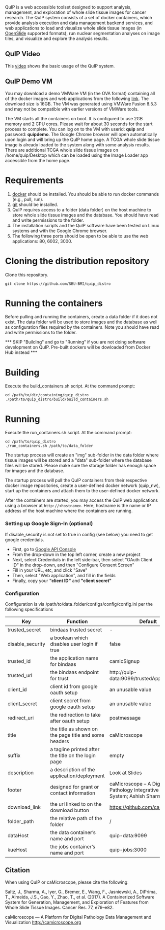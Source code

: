 QuIP is a web accessible toolset designed to support analysis, management, and exploration of whole slide tissue images for cancer research. The QuIP system consists of a set of docker containers, which provide analysis execution and data management backend services, and web applications to load and visualize whole slide tissue images (in [OpenSlide](http://openslide.org) supported formats), run nuclear segmentation analyses on image tiles, and visualize and explore the analysis results.

## QuIP Video

This [video](https://www.youtube.com/watch?v=dK4c6ti1Dvc) shows the basic usage of the QuIP system.

## QuIP Demo VM

You may download a demo VMWare VM (in the OVA format) containing all of the docker images and web applications from the following [link](https://drive.google.com/file/d/0B9Sq9MWc46AuOHBZR0tGMTlXOU0/view?usp=sharing). The download size is 16GB. The VM was generated using VMWare Fusion 8.5.3 and may not be compatible with earlier versions of VMWare tools.  

The VM starts all the containers on boot. It is configured to use 2GB memory and 2 CPU cores. Please wait for about 30 seconds for the start process to complete. You can log on to the VM with userid: **quip** and password: **quipdemo**. The Google Chrome browser will open automatically upon login and will bring up the QuIP home page. A TCGA whole slide tissue image is already loaded to the system along with some analysis results. There are additional TCGA whole slide tissue images on /home/quip/Desktop which can be loaded using the Image Loader app accessible from the home page.

<!--
## Public Read-only Instance

An instance of QuIP is accessible [here](http://quip1.bmi.stonybrook.edu). The image analysis functionality is disabled in this instance.
This instance is backed by a database of about 1.9 Billion segmented objects and their features (17 features per segmented nuclues; a
total of 32 Billion features) generated from about 3,000 TCGA whole slide tissue images.
-->

# Requirements

1. [docker](https://www.docker.com) should be installed. You should be able to run docker commands (e.g., pull, run).
2. [git](https://git-scm.com) should be installed.
3. QuIP requires access to a folder (data folder) on the host machine to store whole slide tissue images
   and the database. You should have read and write permissions to the folder.
4. The installation scripts and the QuIP software have been tested on Linux systems and with the Google Chrome
   browser.
5. The following three ports should be open to be able to use the web applications: 80, 6002, 3000.

# Cloning the distribution repository

Clone this repository.

    git clone https://github.com/SBU-BMI/quip_distro

# Running the containers

Before pulling and running the containers, create a data folder if it does not exist. The data folder will be used to
store images and the database as well as configuration files required by the containers. Note you should have read and write
permissions to the folder.

*** SKIP "Building" and go to "Running" if you are not doing software development on QuIP.  Pre-built dockers will be dowloaded from Docker Hub instead ***

# Building
Execute the build_containers.sh script. At the command prompt:

    cd /path/to/dir/containing/quip_distro
    ./path/to/quip_distro/build/build_containers.sh

# Running
Execute the run_containers.sh script. At the command prompt:

    cd /path/to/quip_distro
    ./run_containers.sh /path/to/data_folder


The startup process will create an "img" sub-folder in the data folder where tissue images will be stored and
a "data" sub-folder where the database files will be stored. Please make sure the storage folder has enough
space for images and the database.

The startup process will pull the QuIP containers from their respective docker image repositories, create a user-defined
docker network (quip_nw), start up the containers and attach them to the user-defined docker network.

After the containers are started, you may access the QuIP web applications using a browser at `http://<hostname>`. Here, hostname is the name or IP address of the host machine where the containers are running.

### Setting up Google Sign-In (optional)
If disable_security is not set to true in config (see below) you need to get google credentials.

* First, go to [Google API Console](https://console.developers.google.com/project/_/apiui/apis/library)
* From the drop-down in the top left corner, create a new project
* Next, select Credentials in the left side-bar, then select "OAuth Client ID" in the drop-down, and then "Configure Consent Screen"
* Fill in your URL, etc, and click "Save"
* Then, select "Web application", and fill in the fields
* Finally, copy your **"client ID"** and **"client secret"**

### Configuration

Configuration is via /path/to/data_folder/configs/config/config.ini per the following specifications

| Key | Function | Default |
| --- | --- | --- |
|trusted_secret| bindaas trusted secret | - |
|disable_security| a boolean which disables user login if true | false |
|trusted_id | the application name for bindaas | camicSignup |
|trusted_url | the bindaas endpoint for trust |http://quip-data:9099/trustedApplication |
|client_id | client id from google oauth setup | an unusable value|
|client_secret | client secret from google oauth setup | an unusable value|
|redirect_uri | the redirection to take after oauth setup | postmessage|
|title| the title as shown on the page title and some headers | caMicroscope|
|suffix | a tagline printed after the title on the login page | empty |
|description | a description of the application/deployment | Look at Slides |
| footer | designed for grant or contact information | caMicroscope – A Digital Pathology Integrative Query System; Ashish Sharma PI Emory |
|download_link | the url linked to on the download button | https://github.com/camicroscope |
|folder_path| the relative path of the folder | \/ |
| dataHost | the data container’s name and port | quip-data:9099 |
|kueHost | the jobs container’s name and port | quip-jobs:3000 |

## Citation
When using QuIP or caMicroscope, please cite the following:

Saltz, J., Sharma, A., Iyer, G., Bremer, E., Wang, F., Jasniewski, A., DiPrima, T., Almeida, J.S., Gao, Y., Zhao, T., et al. (2017). A Containerized Software System for Generation, Management, and Exploration of Features from Whole Slide Tissue Images. Cancer Res. 77, e79–e82.

caMicroscope — A Platform for Digital Pathology Data Management and Visualization http://camicroscope.org
